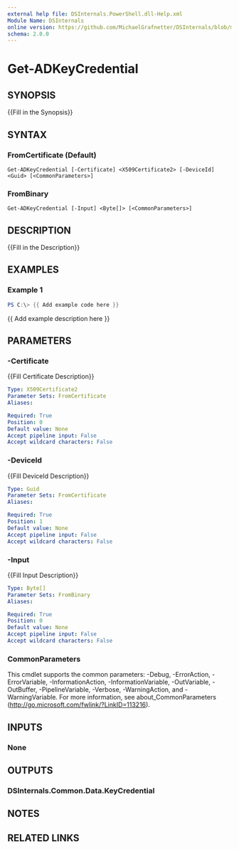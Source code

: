 ```yaml
---
external help file: DSInternals.PowerShell.dll-Help.xml
Module Name: DSInternals
online version: https://github.com/MichaelGrafnetter/DSInternals/blob/master/Documentation/PowerShell/Get-ADKeyCredential.md
schema: 2.0.0
---
```


# Get-ADKeyCredential

## SYNOPSIS
{{Fill in the Synopsis}}

## SYNTAX

### FromCertificate (Default)
```
Get-ADKeyCredential [-Certificate] <X509Certificate2> [-DeviceId] <Guid> [<CommonParameters>]
```

### FromBinary
```
Get-ADKeyCredential [-Input] <Byte[]> [<CommonParameters>]
```

## DESCRIPTION
{{Fill in the Description}}

## EXAMPLES

### Example 1
```powershell
PS C:\> {{ Add example code here }}
```

{{ Add example description here }}

## PARAMETERS

### -Certificate
{{Fill Certificate Description}}

```yaml
Type: X509Certificate2
Parameter Sets: FromCertificate
Aliases:

Required: True
Position: 0
Default value: None
Accept pipeline input: False
Accept wildcard characters: False
```

### -DeviceId
{{Fill DeviceId Description}}

```yaml
Type: Guid
Parameter Sets: FromCertificate
Aliases:

Required: True
Position: 1
Default value: None
Accept pipeline input: False
Accept wildcard characters: False
```

### -Input
{{Fill Input Description}}

```yaml
Type: Byte[]
Parameter Sets: FromBinary
Aliases:

Required: True
Position: 0
Default value: None
Accept pipeline input: False
Accept wildcard characters: False
```

### CommonParameters
This cmdlet supports the common parameters: -Debug, -ErrorAction, -ErrorVariable, -InformationAction, -InformationVariable, -OutVariable, -OutBuffer, -PipelineVariable, -Verbose, -WarningAction, and -WarningVariable. For more information, see about_CommonParameters (http://go.microsoft.com/fwlink/?LinkID=113216).

## INPUTS

### None
## OUTPUTS

### DSInternals.Common.Data.KeyCredential
## NOTES

## RELATED LINKS
